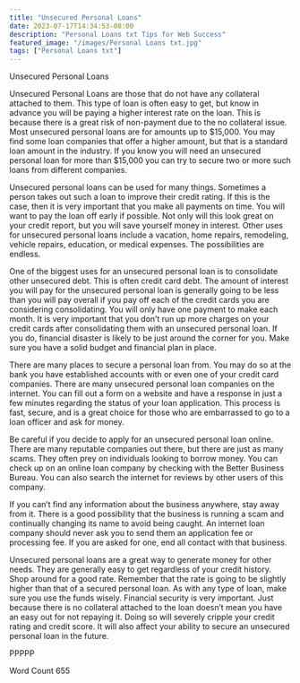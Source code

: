 ```yaml
---
title: "Unsecured Personal Loans"
date: 2023-07-17T14:34:53-08:00
description: "Personal Loans txt Tips for Web Success"
featured_image: "/images/Personal Loans txt.jpg"
tags: ["Personal Loans txt"]
---
```


Unsecured Personal Loans

Unsecured Personal Loans are those that do not have any collateral attached to them. This type of loan is often easy to get, but know in advance you will be paying a higher interest rate on the loan. This is because there is a great risk of non-payment due to the no collateral issue. Most unsecured personal loans are for amounts up to $15,000. You may find some loan companies that offer a higher amount, but that is a standard loan amount in the industry. If you know you will need an unsecured personal loan for more than $15,000 you can try to secure two or more such loans from different companies. 

Unsecured personal loans can be used for many things. Sometimes a person takes out such a loan to improve their credit rating. If this is the case, then it is very important that you make all payments on time. You will want to pay the loan off early if possible. Not only will this look great on your credit report, but you will save yourself money in interest. Other uses for unsecured personal loans include a vacation, home repairs, remodeling, vehicle repairs, education, or medical expenses. The possibilities are endless.

One of the biggest uses for an unsecured personal loan is to consolidate other unsecured debt. This is often credit card debt. The amount of interest you will pay for the unsecured personal loan is generally going to be less than you will pay overall if you pay off each of the credit cards you are considering consolidating. You will only have one payment to make each month. It is very important that you don’t run up more charges on your credit cards after consolidating them with an unsecured personal loan. If you do, financial disaster is likely to be just around the corner for you. Make sure you have a solid budget and financial plan in place. 

There are many places to secure a personal loan from. You may do so at the bank you have established accounts with or even one of your credit card companies. There are many unsecured personal loan companies on the internet. You can fill out a form on a website and have a response in just a few minutes regarding the status of your loan application. This process is fast, secure, and is a great choice for those who are embarrassed to go to a loan officer and ask for money.

Be careful if you decide to apply for an unsecured personal loan online. There are many reputable companies out there, but there are just as many scams. They often prey on individuals looking to borrow money. You can check up on an online loan company by checking with the Better Business Bureau. You can also search the internet for reviews by other users of this company. 

If you can’t find any information about the business anywhere, stay away from it. There is a good possibility that the business is running a scam and continually changing its name to avoid being caught. An internet loan company should never ask you to send them an application fee or processing fee. If you are asked for one, end all contact with that business. 

Unsecured personal loans are a great way to generate money for other needs. They are generally easy to get regardless of your credit history. Shop around for a good rate. Remember that the rate is going to be slightly higher than that of a secured personal loan. As with any type of loan, make sure you use the funds wisely. Financial security is very important. Just because there is no collateral attached to the loan doesn’t mean you have an easy out for not repaying it. Doing so will severely cripple your credit rating and credit score. It will also affect your ability to secure an unsecured personal loan in the future. 

PPPPP

Word Count 655

